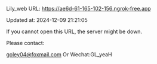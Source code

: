 Lily_web URL: https://ae6d-61-165-102-156.ngrok-free.app

Updated at: 2024-12-09 21:21:05

If you cannot open this URL, the server might be down.

Please contact: 

goley04@foxmail.com Or Wechat:GL_yeaH